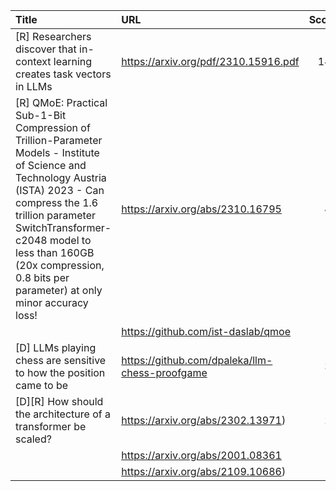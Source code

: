 | Title                                                                                                                                                                                                                                                                                              | URL                                            |   Score | Date                |
|:---------------------------------------------------------------------------------------------------------------------------------------------------------------------------------------------------------------------------------------------------------------------------------------------------|:-----------------------------------------------|--------:|:--------------------|
| [R] Researchers discover that in-context learning creates task vectors in LLMs                                                                                                                                                                                                                     | https://arxiv.org/pdf/2310.15916.pdf           |     149 | 2023-10-25 20:50:38 |
| [R] QMoE: Practical Sub-1-Bit Compression of Trillion-Parameter Models - Institute of Science and Technology Austria (ISTA) 2023 - Can compress the 1.6 trillion parameter SwitchTransformer-c2048 model to less than 160GB (20x compression, 0.8 bits per parameter) at only minor accuracy loss! | https://arxiv.org/abs/2310.16795               |      42 | 2023-10-26 19:01:24 |
|                                                                                                                                                                                                                                                                                                    | https://github.com/ist-daslab/qmoe             |         |                     |
| [D] LLMs playing chess are sensitive to how the position came to be                                                                                                                                                                                                                                | https://github.com/dpaleka/llm-chess-proofgame |      38 | 2023-10-25 23:30:47 |
| [D][R] How should the architecture of a transformer be scaled?                                                                                                                                                                                                                                     | https://arxiv.org/abs/2302.13971)              |      29 | 2023-10-25 10:19:09 |
|                                                                                                                                                                                                                                                                                                    | https://arxiv.org/abs/2001.08361               |         |                     |
|                                                                                                                                                                                                                                                                                                    | https://arxiv.org/abs/2109.10686)              |         |                     |
